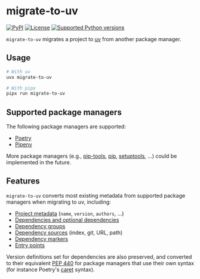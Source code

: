 # migrate-to-uv

[![PyPI](https://img.shields.io/pypi/v/migrate-to-uv.svg)](https://pypi.org/project/migrate-to-uv/)
[![License](https://img.shields.io/pypi/l/migrate-to-uv.svg)](https://pypi.org/project/migrate-to-uv/)
[![Supported Python versions](https://img.shields.io/pypi/pyversions/migrate-to-uv.svg)](https://pypi.org/project/migrate-to-uv/)

`migrate-to-uv` migrates a project to [uv](https://github.com/astral-sh/uv) from another package manager.

## Usage

```bash
# With uv
uvx migrate-to-uv

# With pipx
pipx run migrate-to-uv
```

## Supported package managers

The following package managers are supported:

- [Poetry](https://python-poetry.org/)
- [Pipenv](https://pipenv.pypa.io/en/stable/)

More package managers (e.g., [pip-tools](https://pip-tools.readthedocs.io/en/stable/),
[pip](https://pip.pypa.io/en/stable/), [setuptools](https://setuptools.pypa.io/en/stable/), ...) could be
implemented in the future.

## Features

`migrate-to-uv` converts most existing metadata from supported package managers when migrating to uv, including:

- [Project metadata](https://packaging.python.org/en/latest/guides/writing-pyproject-toml/#writing-pyproject-toml) (`name`, `version`, `authors`, ...)
- [Dependencies and optional dependencies](https://packaging.python.org/en/latest/guides/writing-pyproject-toml/#dependencies-optional-dependencies)
- [Dependency groups](https://peps.python.org/pep-0735/)
- [Dependency sources](https://docs.astral.sh/uv/concepts/projects/dependencies/#dependency-sources) (index, git, URL, path)
- [Dependency markers](https://packaging.python.org/en/latest/specifications/dependency-specifiers/)
- [Entry points](https://packaging.python.org/en/latest/specifications/pyproject-toml/#entry-points)

Version definitions set for dependencies are also preserved, and converted to their
equivalent [PEP 440](https://peps.python.org/pep-0440/) for package managers that use their own syntax (for instance
Poetry's [caret](https://python-poetry.org/docs/dependency-specification/#caret-requirements) syntax).
